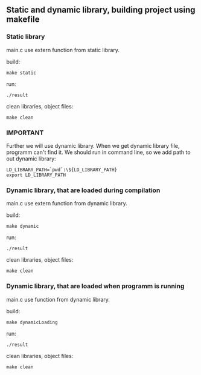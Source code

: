 ## Static and dynamic library, building project using makefile

### Static library

main.c use extern function from static library.

build: 

    make static

run: 

    ./result

clean libraries, object files: 

    make clean

### IMPORTANT

Further we will use dynamic library. When we get dynamic library file, programm can't find it.
We should run in command line, so we add path to out dynamic library: 

    LD_LIBRARY_PATH=`pwd`:\${LD_LIBRARY_PATH}
    export LD_LIBRARY_PATH

### Dynamic library, that are loaded during compilation

main.c use extern function from dynamic library.

build: 

    make dynamic

run: 

    ./result

clean libraries, object files: 

    make clean

### Dynamic library, that are loaded when programm is running

main.c use function from dynamic library.

build: 

    make dynamicLoading

run: 

    ./result

clean libraries, object files: 

    make clean





